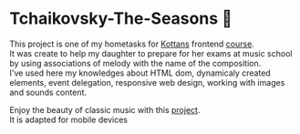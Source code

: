 # Tchaikovsky-The-Seasons  &#127932;
This project is one of my hometasks for <a href='https://github.com/kottans'>Kottans</a> frontend <a href='https://github.com/Kottans/frontend'>course</a>.</br> 
It was create to help my daughter to prepare for her exams at music school by using associations of melody with the name of the composition.</br>
I've used here my knowledges about HTML dom, dynamicaly created elements, event delegation, responsive web design, working with images and sounds content.

Enjoy the beauty of classic music with this <a href='https://taniabondarenko.github.io/Tchaikovsky-The-Seasons/'> project</a>. </br>
It is adapted for mobile devices</br>

